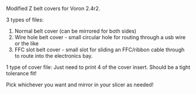 Modified Z belt covers for Voron 2.4r2.

3 types of files:
1) Normal belt cover (can be mirrored for both sides)
2) Wire hole belt cover - small circular hole for routing through a usb wire or the like
3) FFC slot belt cover - small slot for sliding an FFC/ribbon cable through to route into the electronics bay.

1 type of cover file:
Just need to print 4 of the cover insert.  Should be a tight tolerance fit!

Pick whichever you want and mirror in your slicer as needed!  

